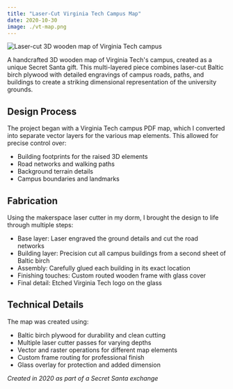 ```yaml
---
title: "Laser-Cut Virginia Tech Campus Map"
date: 2020-10-30
image: ./vt-map.png
---
```


<div class="flex flex-col items-center w-full my-8">
    <img 
        src="/posts/vt-map/vt-map.png" 
        alt="Laser-cut 3D wooden map of Virginia Tech campus" 
        class="w-3/4 md:w-2/3 lg:w-1/2 h-auto rounded-lg shadow-lg" 
    />
</div>

A handcrafted 3D wooden map of Virginia Tech's campus, created as a unique Secret Santa gift. This multi-layered piece combines laser-cut Baltic birch plywood with detailed engravings of campus roads, paths, and buildings to create a striking dimensional representation of the university grounds.

## Design Process

The project began with a Virginia Tech campus PDF map, which I converted into separate vector layers for the various map elements. This allowed for precise control over:

- Building footprints for the raised 3D elements
- Road networks and walking paths
- Background terrain details
- Campus boundaries and landmarks

## Fabrication

Using the makerspace laser cutter in my dorm, I brought the design to life through multiple steps:

- Base layer: Laser engraved the ground details and cut the road networks
- Building layer: Precision cut all campus buildings from a second sheet of Baltic birch
- Assembly: Carefully glued each building in its exact location
- Finishing touches: Custom routed wooden frame with glass cover
- Final detail: Etched Virginia Tech logo on the glass

## Technical Details

The map was created using:

- Baltic birch plywood for durability and clean cutting
- Multiple laser cutter passes for varying depths
- Vector and raster operations for different map elements
- Custom frame routing for professional finish
- Glass overlay for protection and added dimension

*Created in 2020 as part of a Secret Santa exchange*